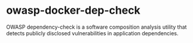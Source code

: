# owasp-docker-dep-check
OWASP dependency-check is a software composition analysis utility that detects publicly disclosed vulnerabilities in application dependencies.
